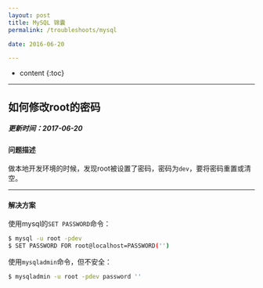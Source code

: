 ```yaml
---
layout: post
title: MySQL 锦囊
permalink: /troubleshoots/mysql

date: 2016-06-20

---
```


* content
{:toc}

---

## 如何修改root的密码

##### 更新时间：2017-06-20

#### 问题描述
做本地开发环境的时候，发现root被设置了密码，密码为`dev`，要将密码重置或清空。

---

#### 解决方案

使用mysql的`SET PASSWORD`命令：

```sh
$ mysql -u root -pdev
$ SET PASSWORD FOR root@localhost=PASSWORD('')
```

使用`mysqladmin`命令，但不安全：

```sh
$ mysqladmin -u root -pdev password ''
```


